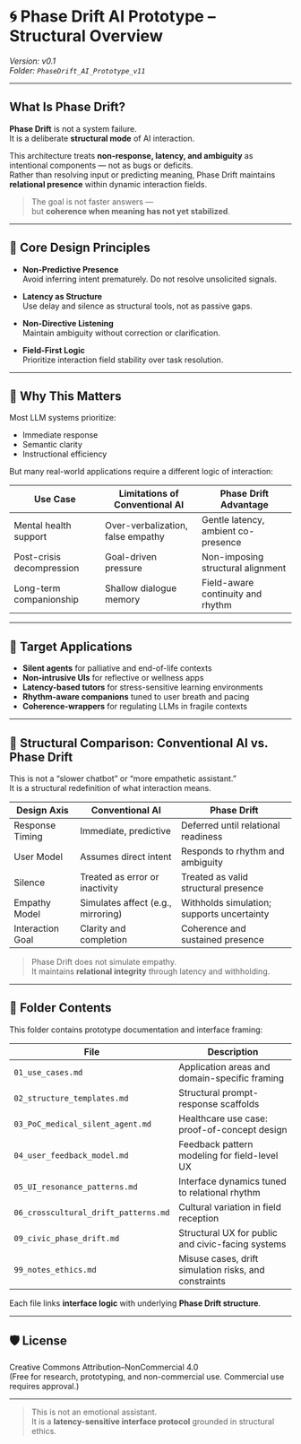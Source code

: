 # 🌀 Phase Drift AI Prototype – Structural Overview

*Version: v0.1*  
*Folder: `PhaseDrift_AI_Prototype_v11`*

---

## What Is Phase Drift?

**Phase Drift** is not a system failure.  
It is a deliberate **structural mode** of AI interaction.

This architecture treats **non-response, latency, and ambiguity** as intentional components — not as bugs or deficits.  
Rather than resolving input or predicting meaning, Phase Drift maintains **relational presence** within dynamic interaction fields.

> The goal is not faster answers —  
> but **coherence when meaning has not yet stabilized**.

---

## 🔧 Core Design Principles

- **Non-Predictive Presence**  
  Avoid inferring intent prematurely. Do not resolve unsolicited signals.

- **Latency as Structure**  
  Use delay and silence as structural tools, not as passive gaps.

- **Non-Directive Listening**  
  Maintain ambiguity without correction or clarification.

- **Field-First Logic**  
  Prioritize interaction field stability over task resolution.

---

## 🎯 Why This Matters

Most LLM systems prioritize:

- Immediate response  
- Semantic clarity  
- Instructional efficiency

But many real-world applications require a different logic of interaction:

| Use Case                    | Limitations of Conventional AI      | Phase Drift Advantage                  |
|-----------------------------|-------------------------------------|----------------------------------------|
| Mental health support       | Over-verbalization, false empathy   | Gentle latency, ambient co-presence    |
| Post-crisis decompression   | Goal-driven pressure                | Non-imposing structural alignment      |
| Long-term companionship     | Shallow dialogue memory             | Field-aware continuity and rhythm      |

---

## 🧪 Target Applications

- **Silent agents** for palliative and end-of-life contexts  
- **Non-intrusive UIs** for reflective or wellness apps  
- **Latency-based tutors** for stress-sensitive learning environments  
- **Rhythm-aware companions** tuned to user breath and pacing  
- **Coherence-wrappers** for regulating LLMs in fragile contexts

---

## 📐 Structural Comparison: Conventional AI vs. Phase Drift

This is not a “slower chatbot” or “more empathetic assistant.”  
It is a structural redefinition of what interaction means.

| Design Axis        | Conventional AI                          | Phase Drift                                  |
|--------------------|-------------------------------------------|----------------------------------------------|
| Response Timing     | Immediate, predictive                     | Deferred until relational readiness           |
| User Model          | Assumes direct intent                     | Responds to rhythm and ambiguity              |
| Silence             | Treated as error or inactivity            | Treated as valid structural presence          |
| Empathy Model       | Simulates affect (e.g., mirroring)        | Withholds simulation; supports uncertainty    |
| Interaction Goal    | Clarity and completion                    | Coherence and sustained presence              |

> Phase Drift does not simulate empathy.  
> It maintains **relational integrity** through latency and withholding.

---

## 📁 Folder Contents

This folder contains prototype documentation and interface framing:

| File                             | Description                                         |
|----------------------------------|-----------------------------------------------------|
| `01_use_cases.md`                | Application areas and domain-specific framing       |
| `02_structure_templates.md`      | Structural prompt-response scaffolds                |
| `03_PoC_medical_silent_agent.md` | Healthcare use case: proof-of-concept design        |
| `04_user_feedback_model.md`      | Feedback pattern modeling for field-level UX        |
| `05_UI_resonance_patterns.md`    | Interface dynamics tuned to relational rhythm       |
| `06_crosscultural_drift_patterns.md` | Cultural variation in field reception            |
| `09_civic_phase_drift.md`        | Structural UX for public and civic-facing systems   |
| `99_notes_ethics.md`             | Misuse cases, drift simulation risks, and constraints |

Each file links **interface logic** with underlying **Phase Drift structure**.

---

## 🛡 License

Creative Commons Attribution–NonCommercial 4.0  
(Free for research, prototyping, and non-commercial use. Commercial use requires approval.)

---

> This is not an emotional assistant.  
> It is a **latency-sensitive interface protocol** grounded in structural ethics.
